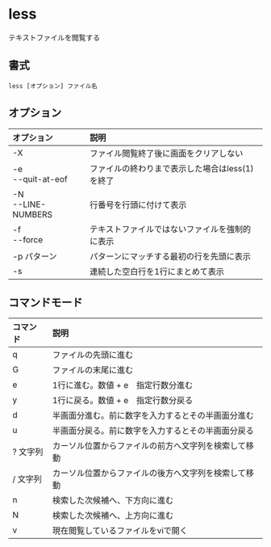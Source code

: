 # less

テキストファイルを閲覧する

## 書式

```
less [オプション] ファイル名
```

## オプション

|オプション|説明|
|:--|:--|
|-X|ファイル閲覧終了後に画面をクリアしない|
|-e<br> --quit-at-eof|ファイルの終わりまで表示した場合はless(1)を終了|
|-N<br> --LINE-NUMBERS|行番号を行頭に付けて表示|
|-f<br> --force|テキストファイルではないファイルを強制的に表示|
|-p パターン|パターンにマッチする最初の行を先頭に表示|
|-s|連続した空白行を1行にまとめて表示|


## コマンドモード

|コマンド|説明|
|:--|:--|
|q|ファイルの先頭に進む|
|G|ファイルの末尾に進む|
|e|1行に進む。数値 + e　指定行数分進む|
|y|1行に戻る。数値 + e　指定行数分戻る|
|d|半画面分進む。前に数字を入力するとその半画面分進む|
|u|半画面分戻る。前に数字を入力するとその半画面分戻る|
|? 文字列|カーソル位置からファイルの前方へ文字列を検索して移動|
|/ 文字列|カーソル位置からファイルの後方へ文字列を検索して移動|
|n|検索した次候補へ、下方向に進む|
|N|検索した次候補へ、上方向に進む|
|v|現在閲覧しているファイルをviで開く|
